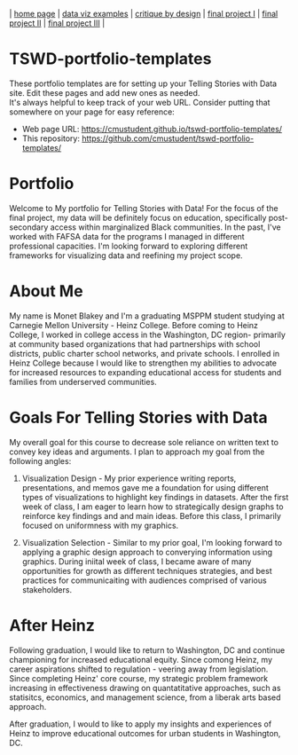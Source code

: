 | [home page](https://cmustudent.github.io/tswd-portfolio-templates/) | [data viz examples](dataviz-examples) | [critique by design](critique-by-design) | [final project I](final-project-part-one) | [final project II](final-project-part-two) | [final project III](final-project-part-three) |

# TSWD-portfolio-templates
These portfolio templates are for setting up your Telling Stories with Data site.  Edit these pages and add new ones as needed.   
It's always helpful to keep track of your web URL.  Consider putting that somewhere on your page for easy reference: 

- Web page URL: https://cmustudent.github.io/tswd-portfolio-templates/
- This repository: https://github.com/cmustudent/tswd-portfolio-templates/

# Portfolio

Welcome to My portfolio for Telling Stories with Data! For the focus of the final project, my data will be definitely focus on education, specifically post-secondary access within marginalized Black communities. In the past, I've worked with FAFSA data for the programs I managed in different professional capacities. I'm looking forward to exploring different frameworks for visualizing data and reefining my project scope.

# About Me

My name is Monet Blakey and I'm a graduating MSPPM student studying at Carnegie Mellon University - Heinz College. Before coming to Heinz College, I worked in college access in the Washington, DC region- primarily at community based organizations that had partnerships with school districts, public charter school networks, and private schools. I enrolled in Heinz College because I would like to strengthen my abilities to advocate for increased resources to expanding educational access for students and families from underserved communities. 


# Goals For Telling Stories with Data

My overall goal for this course to decrease sole reliance on written text to convey key ideas and arguments. I plan to approach my goal from the following angles: 

1. Visualization Design - My prior experience writing reports, presentations, and memos gave me a foundation for using different types of visualizations to highlight key findings in datasets. After the first week of class, I am eager to learn how to strategically design graphs to reinforce key findings and and main ideas. Before this class, I primarily focused on uniformness with my graphics. 
   
2. Visualization Selection - Similar to my prior goal, I'm looking forward to applying a graphic design approach to converying information using graphics. During iniital week of class, I became aware of many opportunities for growth as different techniques strategies, and best practices for communicaiting with audiences comprised of various stakeholders. 
   

# After Heinz

Following graduation, I would like to return to Washington, DC and continue championing for increased educational equity. Since comong Heinz, my career aspirations shifted to regulation - veering away from legislation. Since completing Heinz' core course, my strategic problem framework increasing in effectiveness drawing on quantatitative approaches, such as statisitcs, economics, and management science, from a liberak arts based approach. 

After graduation, I would to like to apply my insights and experiences of Heinz to improve educational outcomes for urban students in Washington, DC.





